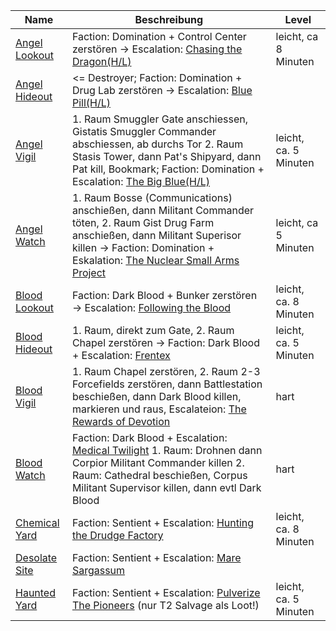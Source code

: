 |Name|Beschreibung|Level|
|---|---|---|
|[Angel Lookout](http://de.sistersprobe.wikia.com/wiki/Angel_Lookout)|Faction: <span class="orange">Domination</span> + Control Center zerstören -> Escalation: [Chasing the Dragon(H/L)](http://de.sistersprobe.wikia.com/wiki/Chasing_the_Dragon)|leicht, ca 8 Minuten|
|[Angel Hideout](http://de.sistersprobe.wikia.com/wiki/Angel_Hideout)|<= Destroyer; Faction: <span class="orange">Domination</span> + Drug Lab zerstören -> Escalation: [Blue Pill(H/L)](http://de.sistersprobe.wikia.com/wiki/Blue_Pill)
|[Angel Vigil](http://de.sistersprobe.wikia.com/wiki/Angel_Vigil)|1. Raum Smuggler Gate anschiessen, Gistatis Smuggler Commander abschiessen, ab durchs Tor 2. Raum Stasis Tower, dann Pat's Shipyard, dann Pat kill, Bookmark; Faction: <span class="orange">Domination</span> + Escalation: [The Big Blue(H/L)](http://de.sistersprobe.wikia.com/wiki/The_Big_Blue)|leicht, ca. 5 Minuten|
|[Angel Watch](http://de.sistersprobe.wikia.com/wiki/Angel_Watch)|1. Raum Bosse (Communications) anschießen, dann Militant Commander töten, 2. Raum Gist Drug Farm anschießen, dann Militant Superisor killen -> Faction: <span class="orange">Domination</span> + Eskalation: [The Nuclear Small Arms Project](http://de.sistersprobe.wikia.com/wiki/The_Nuclear_Small_Arms_Project)|leicht, ca 5 Minuten|
|[Blood Lookout](http://de.sistersprobe.wikia.com/wiki/Blood_Lookout)|Faction: <span class="orange">Dark Blood</span> + Bunker zerstören -> Escalation: [Following the Blood](http://de.sistersprobe.wikia.com/wiki/Following_the_Blood)|leicht, ca. 8 Minuten|
|[Blood Hideout](http://de.sistersprobe.wikia.com/wiki/Blood_Hideout)|1. Raum, direkt zum Gate, 2. Raum Chapel zerstören -> Faction: <span class="orange">Dark Blood</span> + Escalation: [Frentex](http://de.sistersprobe.wikia.com/wiki/Frentex)|leicht, ca. 5 Minuten|
|[Blood Vigil](http://de.sistersprobe.wikia.com/wiki/Blood_Vigil)|1. Raum Chapel zerstören, 2. Raum 2-3 Forcefields zerstören, dann Battlestation beschießen, dann <span class="green">Dark Blood</span> killen, markieren und raus, Escalateion: [The Rewards of Devotion](http://de.sistersprobe.wikia.com/wiki/The_Rewards_of_Devotion)|hart|
|[Blood Watch](http://de.sistersprobe.wikia.com/wiki/Blood_Watch)|Faction: <span class="orange">Dark Blood</span> + Escalation: [Medical Twilight](http://de.sistersprobe.wikia.com/wiki/Medical_Twilight) 1. Raum: Drohnen dann Corpior Militant Commander killen 2. Raum: Cathedral beschießen, Corpus Militant Supervisor killen, dann evtl Dark Blood|hart|
|[Chemical Yard](http://de.sistersprobe.wikia.com/wiki/Chemical_Yard)|Faction: <span class="green">Sentient</span> + Escalation: [Hunting the Drudge Factory](http://de.sistersprobe.wikia.com/wiki/Hunting_the_Drudge_Factory)|leicht, ca. 8 Minuten|
|[Desolate Site](http://de.sistersprobe.wikia.com/wiki/Desolate_Site)|Faction: <span class="green">Sentient</span> + Escalation: [Mare Sargassum](http://de.sistersprobe.wikia.com/wiki/Mare_Sargassum)||
|[Haunted Yard](http://de.sistersprobe.wikia.com/wiki/Haunted_Yard)|Faction: <span class="green">Sentient</span> + Escalation: [Pulverize The Pioneers](http://de.sistersprobe.wikia.com/wiki/Pulverize_The_Pioneers) (nur T2 Salvage als Loot!)|leicht, ca. 5 Minuten|

